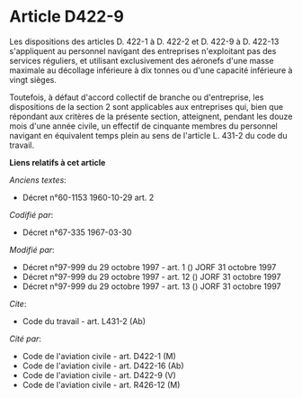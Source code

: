 # Article D422-9

Les dispositions des articles D. 422-1 à D. 422-2 et D. 422-9 à D. 422-13 s'appliquent au personnel navigant des entreprises
n'exploitant pas des services réguliers, et utilisant exclusivement des aéronefs d'une masse maximale au décollage inférieure
à dix tonnes ou d'une capacité inférieure à vingt sièges. 

Toutefois, à défaut d'accord collectif de branche ou d'entreprise, les dispositions de la section 2 sont applicables aux
entreprises qui, bien que répondant aux critères de la présente section, atteignent, pendant les douze mois d'une année
civile, un effectif de cinquante membres du personnel navigant en équivalent temps plein au sens de l'article L. 431-2 du
code du travail.

**Liens relatifs à cet article**

_Anciens textes_:

  - Décret n°60-1153 1960-10-29 art. 2

_Codifié par_:

  - Décret n°67-335 1967-03-30

_Modifié par_:

  - Décret n°97-999 du 29 octobre 1997 - art. 1 () JORF 31 octobre 1997
  - Décret n°97-999 du 29 octobre 1997 - art. 12 () JORF 31 octobre 1997
  - Décret n°97-999 du 29 octobre 1997 - art. 13 () JORF 31 octobre 1997

_Cite_:

  - Code du travail - art. L431-2 (Ab)

_Cité par_:

  - Code de l'aviation civile - art. D422-1 (M)
  - Code de l'aviation civile - art. D422-16 (Ab)
  - Code de l'aviation civile - art. D422-9 (V)
  - Code de l'aviation civile - art. R426-12 (M)
